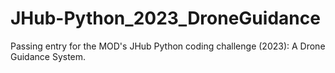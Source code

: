# JHub-Python_2023_DroneGuidance
Passing entry for the MOD's JHub Python coding challenge (2023): A Drone Guidance System.
